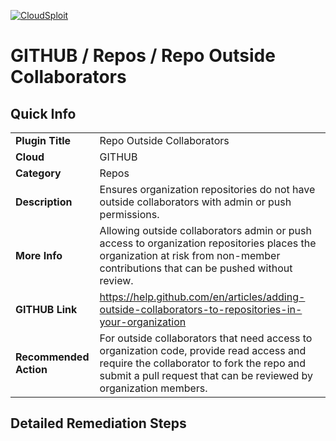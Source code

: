 [![CloudSploit](https://cloudsploit.com/img/logo-new-big-text-100.png "CloudSploit")](https://cloudsploit.com)

# GITHUB / Repos / Repo Outside Collaborators

## Quick Info

| | |
|-|-|
| **Plugin Title** | Repo Outside Collaborators |
| **Cloud** | GITHUB |
| **Category** | Repos |
| **Description** | Ensures organization repositories do not have outside collaborators with admin or push permissions. |
| **More Info** | Allowing outside collaborators admin or push access to organization repositories places the organization at risk from non-member contributions that can be pushed without review. |
| **GITHUB Link** | https://help.github.com/en/articles/adding-outside-collaborators-to-repositories-in-your-organization |
| **Recommended Action** | For outside collaborators that need access to organization code, provide read access and require the collaborator to fork the repo and submit a pull request that can be reviewed by organization members. |

## Detailed Remediation Steps

